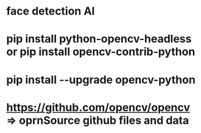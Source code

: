 # face detection AI

# pip install python-opencv-headless or pip install opencv-contrib-python

# pip install --upgrade opencv-python

# https://github.com/opencv/opencv => oprnSource github files and data
